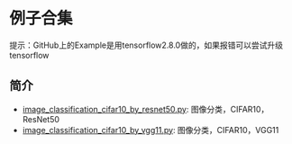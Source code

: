 # 例子合集
提示：GitHub上的Example是用tensorflow2.8.0做的，如果报错可以尝试升级tensorflow
## 简介
* [image_classification_cifar10_by_resnet50.py](image_classification_cifar10_by_resnet50.py): 图像分类，CIFAR10，ResNet50
* [image_classification_cifar10_by_vgg11.py](image_classification_cifar10_by_resnet50.py): 图像分类，CIFAR10，VGG11

